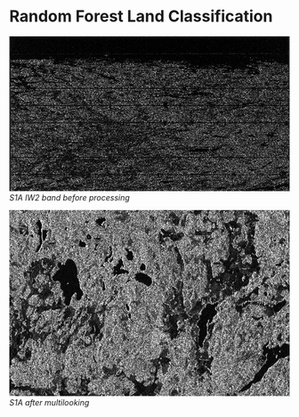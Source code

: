 # Random Forest Land Classification

![](Random-Forest-Images/S1AIW2imageVH.png)    
_S1A IW2 band before processing_

![](Random-Forest-Images/multilooked-vh.jpg)
_S1A after multilooking_
